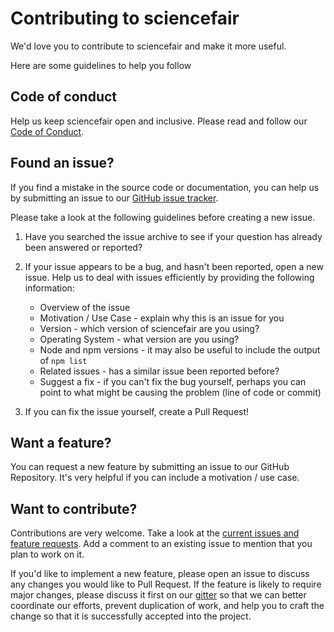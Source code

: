 # Contributing to sciencefair

We'd love you to contribute to sciencefair and make it more useful.

Here are some guidelines to help you follow

## Code of conduct

Help us keep sciencefair open and inclusive. Please read and follow our [Code of Conduct](COC.md).

## Found an issue?

If you find a mistake in the source code or documentation, you can help us by submitting an issue to our [GitHub issue tracker](https://github.com/codeforscience/sciencefair/issues).

Please take a look at the following guidelines before creating a new issue.

1. Have you searched the issue archive to see if your question has already been answered or reported?

2. If your issue appears to be a bug, and hasn't been reported, open a new issue. Help us to deal with issues efficiently by providing the following information:
   * Overview of the issue
   * Motivation / Use Case - explain why this is an issue for you
   * Version - which version of sciencefair are you using?
   * Operating System - what version are you using?
   * Node and npm versions - it may also be useful to include the output of `npm list`
   * Related issues - has a similar issue been reported before?
   * Suggest a fix - if you can't fix the bug yourself, perhaps you can point to what might be causing the problem (line of code or commit)

3. If you can fix the issue yourself, create a Pull Request!

## Want a feature?

You can request a new feature by submitting an issue to our GitHub Repository. It's very helpful if you can include a motivation / use case.

## Want to contribute?

Contributions are very welcome. Take a look at the [current issues and feature requests](https://github.com/codeforscience/sciencefair/issues). Add a comment to an existing issue to mention that you plan to work on it.

If you'd like to implement a new feature, please open an issue to discuss any changes you would like to Pull Request. If the feature is likely to require major changes, please discuss it first on our [gitter](https://gitter.im/codeforscience/community) so that we can better coordinate our efforts, prevent duplication of work, and help you to craft the change so that it is successfully accepted into the project.
